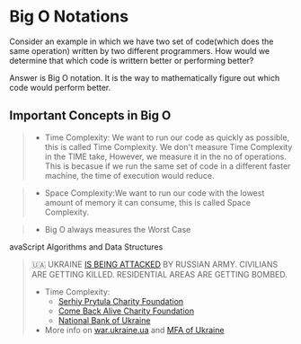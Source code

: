 # Big O Notations

Consider an example in which we have two set of code(which does the same operation) written by two different programmers. How would we determine that which code is writtern better or performing better?

Answer is Big O notation. It is the way to mathematically figure out which code would perform better. 


## Important Concepts in Big O

> - Time Complexity: We want to run our code as quickly as possible, this is called Time Complexity. We don't measure Time Complexity in the TIME take, However, we measure it in the no of operations. This is becasue if we run the same set of code in a different faster machine, the time of execution would reduce.

> - Space Complexity:We want to run our code with the lowest amount of memory it can consume, this is called Space Complexity.


> - Big O always measures the Worst Case 




avaScript Algorithms and Data Structures

> 🇺🇦 UKRAINE [IS BEING ATTACKED](https://war.ukraine.ua/) BY RUSSIAN ARMY. CIVILIANS ARE GETTING KILLED. RESIDENTIAL AREAS ARE GETTING BOMBED.
> - Time Complexity:
>   - [Serhiy Prytula Charity Foundation](https://prytulafoundation.org/en/)
>   - [Come Back Alive Charity Foundation](https://savelife.in.ua/en/donate-en/)
>   - [National Bank of Ukraine](https://bank.gov.ua/en/news/all/natsionalniy-bank-vidkriv-spetsrahunok-dlya-zboru-koshtiv-na-potrebi-armiyi)
> - More info on [war.ukraine.ua](https://war.ukraine.ua/) and [MFA of Ukraine](https://twitter.com/MFA_Ukraine)
